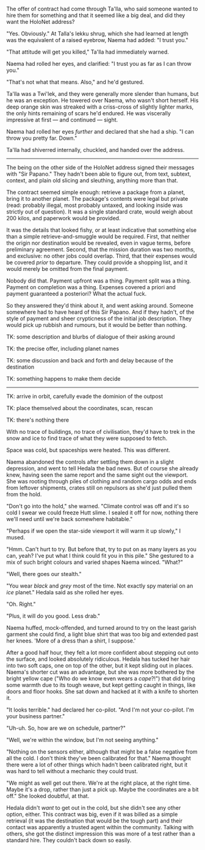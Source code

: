 The offer of contract had come through Ta'lla, who said someone wanted to hire
them for something and that it seemed like a big deal, and did they want the
HoloNet address?

"Yes. Obviously." At Talla's lekku shrug, which she had learned at length was
the equivalent of a raised eyebrow, Naema had added: "I trust you."

"That attitude will get you killed," Ta'lla had immediately warned.

Naema had rolled her eyes, and clarified: "I trust you as far as I can throw
you."

"That's not what that means. Also," and he'd gestured.

Ta'lla was a Twi'lek, and they were generally more slender than humans, but he
was an exception. He towered over Naema, who wasn't short herself. His deep
orange skin was streaked with a criss-cross of slightly lighter marks, the only
hints remaining of scars he'd endured. He was viscerally impressive at first —
and continued — sight.

Naema had rolled her eyes _further_ and declared that she had a ship. "I can
throw you pretty far. Down."

Ta'lla had shiverred internally, chuckled, and handed over the address.

-------------------------------------------------------------------------------

The being on the other side of the HoloNet address signed their messages with
"Sir Papano." They hadn't been able to figure out, from text, subtext, context,
and plain old slicing and sleuthing, anything more than that.

The contract seemed simple enough: retrieve a package from a planet, bring it to
another planet. The package's contents were legal but private (read: probably
illegal, most probably untaxed, and looking inside was strictly out of
question). It was a single standard crate, would weigh about 200 kilos, and
paperwork would be provided.

It was the details that looked fishy, or at least indicative that something else
than a simple retrieve-and-smuggle would be required. First, that neither the
origin nor destination would be revealed, even in vague terms, before
preliminary agreement. Second, that the mission duration was two months, and
exclusive: no other jobs could overlap. Third, that their expenses would be
covered _prior_ to departure. They could provide a shopping list, and it would
merely be omitted from the final payment.

Nobody did that. Payment upfront was a thing. Payment split was a thing. Payment
on completion was a thing. Expenses covered a priori and payment guaranteed a
posteriori? What the actual fuck.

So they answered they'd think about it, and went asking around. Someone
somewhere had to have heard of this Sir Papano. And if they hadn't, of the style
of payment and sheer crypticness of the initial job description. They would pick
up rubbish and rumours, but it would be better than nothing.

TK: some description and blurbs of dialogue of their asking around

TK: the precise offer, including planet names

TK: some discussion and back and forth and delay because of the destination

TK: something happens to make them decide

-------------------------------------------------------------------------------

TK: arrive in orbit, carefully evade the dominion of the outpost

TK: place themselved about the coordinates, scan, rescan

TK: there's nothing there

With no trace of buildings, no trace of civilisation, they'd have to trek in
the snow and ice to find trace of what they were supposed to fetch.

Space was cold, but spaceships were heated. This was different.

Naema abandoned the controls after settling them down in a slight depression,
and went to tell Hedala the bad news. But of course she already knew, having
seen the same report and the same sight out the viewport. She was rooting
through piles of clothing and random cargo odds and ends from leftover
shipments, crates still on repulsors as she'd just pulled them from the hold.

"Don't go into the hold," she warned. "Climate control was off and it's so cold
I swear we could freeze Hutt slime. I sealed it off for now, nothing there we'll
need until we're back somewhere habitable."

"Perhaps if we open the star-side viewport it will warm it up slowly," I mused.

"Hmm. Can't hurt to try. But before that, try to put on as many layers as you
can, yeah? I've put what I think could fit you in this pile." She gestured to a
mix of such bright colours and varied shapes Naema winced. "What?"

"Well, there goes our stealth."

"You wear _black_ and _grey_ most of the time. Not exactly spy material on an
_ice_ planet." Hedala said as she rolled her eyes.

"Oh. Right."

"Plus, it will do you good. Less drab."

Naema huffed, mock-offended, and turned around to try on the least garish
garment she could find, a light blue shirt that was too big and extended past
her knees. 'More of a dress than a shirt, I suppose.'

After a good half hour, they felt a lot more confident about stepping out onto
the surface, and looked absolutely ridiculous. Hedala has tucked her hair into
two soft caps, one on top of the other, but it kept sliding out in places.
Naema's shorter cut was an advantage, but she was more bothered by the bright
yellow cape ("Who do we know even wears a _cape_?!") that did bring some warmth
due to its tough weave, but kept getting caught in things, like doors and floor
hooks. She sat down and hacked at it with a knife to shorten it.

"It looks terrible." had declared her co-pilot. "And I'm not your co-pilot. I'm
your business partner."

"Uh-uh. So, how are we on schedule, partner?"

"Well, we're within the window, but I'm not seeing anything."

"Nothing on the sensors either, although that might be a false negative from
all the cold. I don't think they've been calibrated for that." Naema thought
there were a lot of other things which hadn't been calibrated right, but it was
hard to tell without a mechanic they could trust. 

"We might as well get out there. We're at the right place, at the right time.
Maybe it's a drop, rather than just a pick up. Maybe the coordinates are a bit
off." She looked doubtful, at that.

Hedala didn't _want_ to get out in the cold, but she didn't see any other
option, either. This contract was big, even if it was billed as a simple
retrieval (it was the destination that would be the tough part) and their
contact was apparently a trusted agent within the community. Talking with
others, she got the distinct impression this was more of a test rather than a
standard hire. They couldn't back down so easily.

